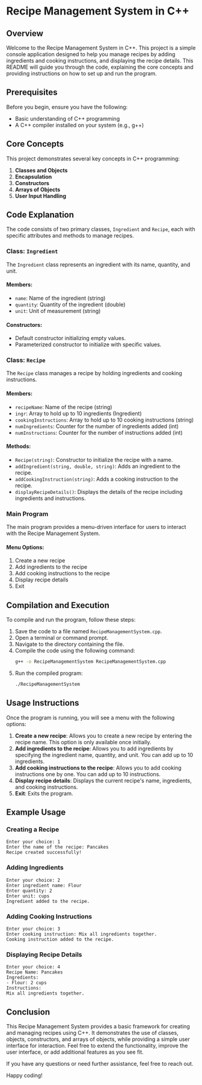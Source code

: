 # Recipe Management System in C++ 

## Overview

Welcome to the Recipe Management System in C++. This project is a simple console application designed to help you manage recipes by adding ingredients and cooking instructions, and displaying the recipe details. This README will guide you through the code, explaining the core concepts and providing instructions on how to set up and run the program.

## Prerequisites

Before you begin, ensure you have the following:
- Basic understanding of C++ programming
- A C++ compiler installed on your system (e.g., g++)

## Core Concepts

This project demonstrates several key concepts in C++ programming:
1. **Classes and Objects**
2. **Encapsulation**
3. **Constructors**
4. **Arrays of Objects**
5. **User Input Handling**

## Code Explanation

The code consists of two primary classes, `Ingredient` and `Recipe`, each with specific attributes and methods to manage recipes.

### Class: `Ingredient`

The `Ingredient` class represents an ingredient with its name, quantity, and unit.

#### Members:
- `name`: Name of the ingredient (string)
- `quantity`: Quantity of the ingredient (double)
- `unit`: Unit of measurement (string)

#### Constructors:
- Default constructor initializing empty values.
- Parameterized constructor to initialize with specific values.

### Class: `Recipe`

The `Recipe` class manages a recipe by holding ingredients and cooking instructions.

#### Members:
- `recipeName`: Name of the recipe (string)
- `ingr`: Array to hold up to 10 ingredients (Ingredient)
- `cookingInstructions`: Array to hold up to 10 cooking instructions (string)
- `numIngredients`: Counter for the number of ingredients added (int)
- `numInstructions`: Counter for the number of instructions added (int)

#### Methods:
- `Recipe(string)`: Constructor to initialize the recipe with a name.
- `addIngredient(string, double, string)`: Adds an ingredient to the recipe.
- `addCookingInstruction(string)`: Adds a cooking instruction to the recipe.
- `displayRecipeDetails()`: Displays the details of the recipe including ingredients and instructions.

### Main Program

The main program provides a menu-driven interface for users to interact with the Recipe Management System.

#### Menu Options:
1. Create a new recipe
2. Add ingredients to the recipe
3. Add cooking instructions to the recipe
4. Display recipe details
5. Exit

## Compilation and Execution

To compile and run the program, follow these steps:

1. Save the code to a file named `RecipeManagementSystem.cpp`.
2. Open a terminal or command prompt.
3. Navigate to the directory containing the file.
4. Compile the code using the following command:
   ```sh
   g++ -o RecipeManagementSystem RecipeManagementSystem.cpp
   ```
5. Run the compiled program:
   ```sh
   ./RecipeManagementSystem
   ```

## Usage Instructions

Once the program is running, you will see a menu with the following options:

1. **Create a new recipe**: Allows you to create a new recipe by entering the recipe name. This option is only available once initially.
2. **Add ingredients to the recipe**: Allows you to add ingredients by specifying the ingredient name, quantity, and unit. You can add up to 10 ingredients.
3. **Add cooking instructions to the recipe**: Allows you to add cooking instructions one by one. You can add up to 10 instructions.
4. **Display recipe details**: Displays the current recipe's name, ingredients, and cooking instructions.
5. **Exit**: Exits the program.

## Example Usage

### Creating a Recipe

```
Enter your choice: 1
Enter the name of the recipe: Pancakes
Recipe created successfully!
```

### Adding Ingredients

```
Enter your choice: 2
Enter ingredient name: Flour
Enter quantity: 2
Enter unit: cups
Ingredient added to the recipe.
```

### Adding Cooking Instructions

```
Enter your choice: 3
Enter cooking instruction: Mix all ingredients together.
Cooking instruction added to the recipe.
```

### Displaying Recipe Details

```
Enter your choice: 4
Recipe Name: Pancakes
Ingredients:
- Flour: 2 cups
Instructions:
Mix all ingredients together.
```

## Conclusion

This Recipe Management System provides a basic framework for creating and managing recipes using C++. It demonstrates the use of classes, objects, constructors, and arrays of objects, while providing a simple user interface for interaction. Feel free to extend the functionality, improve the user interface, or add additional features as you see fit.

If you have any questions or need further assistance, feel free to reach out.

Happy coding!
